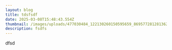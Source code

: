 ```yaml
---
layout: blog
title: tdsfsdf
date: 2025-03-08T15:48:43.554Z
thumbnail: /images/uploads/477030484_122130260150595659_8695772812813625449_n.jpg
description: fsdfs
---
```

d﻿fsd